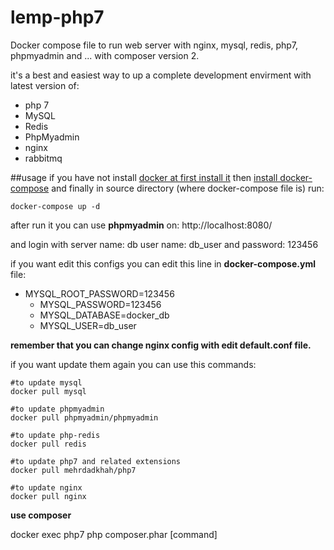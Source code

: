 # lemp-php7
Docker compose file to run web server with nginx, mysql, redis, php7, phpmyadmin and ... with composer version 2.

it's a best and easiest way to up a complete development envirment with latest version of:

 - php 7
 - MySQL
 - Redis
 - PhpMyadmin
 - nginx
 - rabbitmq

##usage
if you have not install [docker at first install it](https://docs.docker.com/engine/installation/)
then [install docker-compose](https://docs.docker.com/compose/install/)
and finally in source directory (where docker-compose file is) run:

    docker-compose up -d

after run it you can use **phpmyadmin** on:
http://localhost:8080/

and login with
server name: db
user name: db_user
and password: 123456

if you want edit this configs you can edit this line in **docker-compose.yml** file:
- MYSQL_ROOT_PASSWORD=123456
    - MYSQL_PASSWORD=123456
    - MYSQL_DATABASE=docker_db
    - MYSQL_USER=db_user

**remember that you can change nginx config with edit default.conf file.**

if you want update them again you can use this commands:

    #to update mysql
    docker pull mysql
    
    #to update phpmyadmin
    docker pull phpmyadmin/phpmyadmin
    
    #to update php-redis
    docker pull redis
    
    #to update php7 and related extensions
    docker pull mehrdadkhah/php7
    
    #to update nginx
    docker pull nginx

**use composer**

docker exec php7 php composer.phar [command]